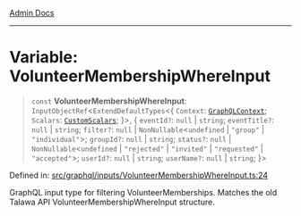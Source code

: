 [Admin Docs](/)

***

# Variable: VolunteerMembershipWhereInput

> `const` **VolunteerMembershipWhereInput**: `InputObjectRef`\<`ExtendDefaultTypes`\<\{ `Context`: [`GraphQLContext`](../../../context/type-aliases/GraphQLContext.md); `Scalars`: [`CustomScalars`](../../../scalars/type-aliases/CustomScalars.md); \}\>, \{ `eventId?`: `null` \| `string`; `eventTitle?`: `null` \| `string`; `filter?`: `null` \| `NonNullable`\<`undefined` \| `"group"` \| `"individual"`\>; `groupId?`: `null` \| `string`; `status?`: `null` \| `NonNullable`\<`undefined` \| `"rejected"` \| `"invited"` \| `"requested"` \| `"accepted"`\>; `userId?`: `null` \| `string`; `userName?`: `null` \| `string`; \}\>

Defined in: [src/graphql/inputs/VolunteerMembershipWhereInput.ts:24](https://github.com/Sourya07/talawa-api/blob/583d62db9438de398bb9012a4a2617e2cb268b08/src/graphql/inputs/VolunteerMembershipWhereInput.ts#L24)

GraphQL input type for filtering VolunteerMemberships.
Matches the old Talawa API VolunteerMembershipWhereInput structure.
